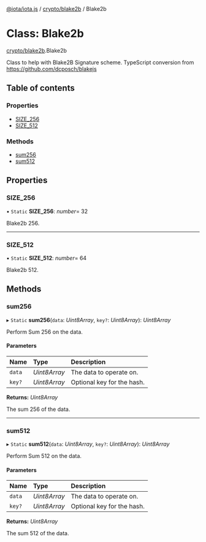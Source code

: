 [@iota/iota.js](../README.md) / [crypto/blake2b](../modules/crypto_blake2b.md) / Blake2b

# Class: Blake2b

[crypto/blake2b](../modules/crypto_blake2b.md).Blake2b

Class to help with Blake2B Signature scheme.
TypeScript conversion from https://github.com/dcposch/blakejs

## Table of contents

### Properties

- [SIZE\_256](crypto_blake2b.blake2b.md#size_256)
- [SIZE\_512](crypto_blake2b.blake2b.md#size_512)

### Methods

- [sum256](crypto_blake2b.blake2b.md#sum256)
- [sum512](crypto_blake2b.blake2b.md#sum512)

## Properties

### SIZE\_256

▪ `Static` **SIZE\_256**: *number*= 32

Blake2b 256.

___

### SIZE\_512

▪ `Static` **SIZE\_512**: *number*= 64

Blake2b 512.

## Methods

### sum256

▸ `Static` **sum256**(`data`: *Uint8Array*, `key?`: *Uint8Array*): *Uint8Array*

Perform Sum 256 on the data.

#### Parameters

| Name | Type | Description |
| :------ | :------ | :------ |
| `data` | *Uint8Array* | The data to operate on. |
| `key?` | *Uint8Array* | Optional key for the hash. |

**Returns:** *Uint8Array*

The sum 256 of the data.

___

### sum512

▸ `Static` **sum512**(`data`: *Uint8Array*, `key?`: *Uint8Array*): *Uint8Array*

Perform Sum 512 on the data.

#### Parameters

| Name | Type | Description |
| :------ | :------ | :------ |
| `data` | *Uint8Array* | The data to operate on. |
| `key?` | *Uint8Array* | Optional key for the hash. |

**Returns:** *Uint8Array*

The sum 512 of the data.
